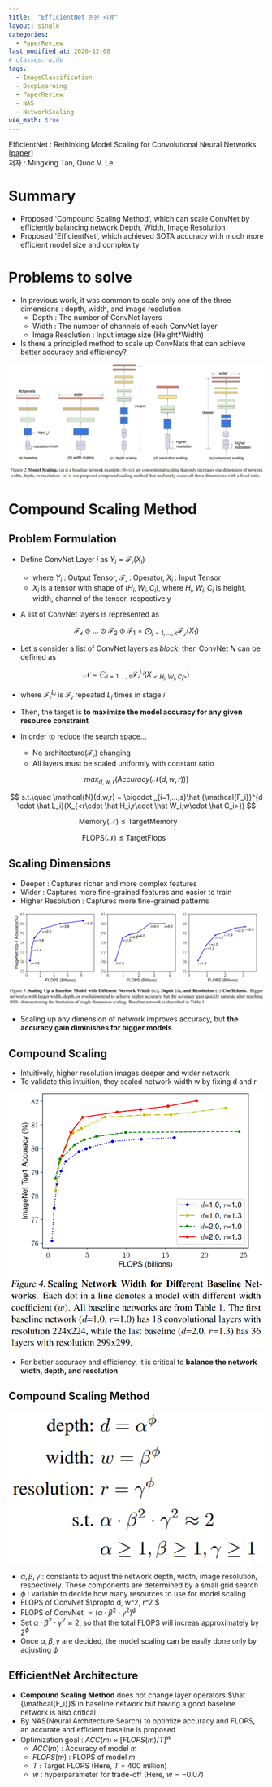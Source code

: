 ```yaml
---
title:  "EfficientNet 논문 리뷰"
layout: single
categories: 
  - PaperReview
last_modified_at: 2020-12-08
# classes: wide
tags:
  - ImageClassification
  - DeepLearning
  - PaperReview
  - NAS
  - NetworkScaling
use_math: true
---
```


EfficientNet : Rethinking Model Scaling for Convolutional Neural Networks [[paper]](https://arxiv.org/pdf/1905.11946.pdf)\
저자 : Mingxing Tan, Quoc V. Le


<!-- [[latex_mathmatics]](https://en.wikipedia.org/wiki/Help:Displaying_a_formula#Formatting_using_TeX) -->

# Summary
- Proposed 'Compound Scaling Method', which can scale ConvNet by efficiently balancing network Depth, Width, Image Resolution
- Proposed 'EfficientNet', which achieved SOTA accuracy with much more efficient model size and complexity

# Problems to solve
- In previous work, it was common to scale only one of the three dimensions : depth, width, and image resolution
  - Depth : The number of ConvNet layers
  - Width : The number of channels of each ConvNet layer
  - Image Resolution : Input image size (Height*Width)
- Is there a principled method to scale up ConvNets that can achieve better accuracy and efficiency?

<p align="center">
  <img src="/assets/images/EfficientNet/EfficientNetSample.PNG">
</p>

# Compound Scaling Method
## Problem Formulation

- Define ConvNet Layer $i$ as $Y_i = \mathcal{F_i}(X_i)$
  - where $Y_i$ : Output Tensor, $\mathcal{F_i}$ : Operator, $X_i$ : Input Tensor
  - $X_i$ is a tensor with shape of $(H_i, W_i, C_i)$, where $H_i, W_i, C_i$ is height, width, channel of the tensor, respectively

- A list of ConvNet layers is represented as 

$$
\mathcal{F_k}\odot ... \odot \mathcal{F_2} \odot \mathcal{F_1} = \bigodot _{j=1,...,k}\mathcal{F_j}(X_1)
$$

- Let's consider a list of ConvNet layers as *block*, then ConvNet $N$ can be defined as

$$
\mathcal{N}=\bigodot _{i=1,...,s}\mathcal{F_i}^{L_i}(X_{<H_i,W_i,C_i>})
$$

  - where $\mathcal{F_i}^{L_i}$ is $\mathcal{F_i}$ repeated $L_i$ times in stage $i$

- Then, the target is **to maximize the model accuracy for any given resource constraint**
- In order to reduce the search space...
  - No architecture($\mathcal{F_i}$) changing
  - All layers must be scaled uniformly with constant ratio

$$
max_{d,w,r} (Accuracy(\mathcal{N}(d,w,r)))
$$


$$
s.t.\quad \mathcal{N}(d,w,r) = \bigodot _{i=1,...,s}\hat {\mathcal{F_i}}^{d \cdot \hat L_i}(X_{<r\cdot \hat H_i,r\cdot \hat W_i,w\cdot \hat C_i>})
$$


$$
\mathsf{Memory}(\mathcal{N}) \le \mathsf{TargetMemory} \quad \quad
$$


$$
\mathsf{FLOPS}(\mathcal{N}) \le \mathsf{TargetFlops} \quad \quad \quad
$$

## Scaling Dimensions

- Deeper : Captures richer and more complex features
- Wider : Captures more fine-grained features and easier to train
- Higher Resolution : Captures more fine-grained patterns

<p align="center">
  <img src="/assets/images/EfficientNet/OneDimensionScale.PNG">
</p>

- Scaling up any dimension of network improves accuracy, but **the accuracy gain diminishes for bigger models**

## Compound Scaling
- Intuitively, higher resolution images deeper and wider network
- To validate this intuition, they scaled network width w by fixing d and r

<p align="center">
  <img src="/assets/images/EfficientNet/CompoundScaling.PNG">
</p>

- For better accuracy and efficiency, it is critical to **balance the network width, depth, and resolution**

## Compound Scaling Method

<p align="center">
  <img src="/assets/images/EfficientNet/CSM.PNG">
</p>

- $\alpha, \beta, \gamma$ : constants to adjust the network depth, width, image resolution, respectively. These components are determined by a small grid search
- $\phi$ : variable to decide how many resources to use for model scaling
- FLOPS of ConvNet $\propto d, w^2, r^2 $
- FLOPS of ConvNet $\propto (\alpha \cdot \beta^2 \cdot \gamma^2 )^\phi$
- Set $\alpha \cdot \beta^2 \cdot \gamma^2 \approx 2$, so that the total FLOPS will increas approximately by $2^\phi$
- Once $\alpha, \beta, \gamma$ are decided, the model scaling can be easily done only by adjusting $\phi$

## EfficientNet Architecture
- **Compound Scaling Method** does not change layer operators $\hat {\mathcal{F_i}}$ in baseline network but having a good baseline network is also critical
- By NAS(Neural Architecture Search) to optimize accuracy and FLOPS, an accurate and efficient baseline is proposed
- Optimization goal : $ACC(m) \times [FLOPS(m)/T]^w$
  - $ACC(m)$ : Accuracy of model $m$
  - $FLOPS(m)$ : FLOPS of model $m$
  - $T$ : Target FLOPS (Here, $T$ = 400 million)
  - $w$ : hyperparameter for trade-off (Here, $w=-0.07$)

